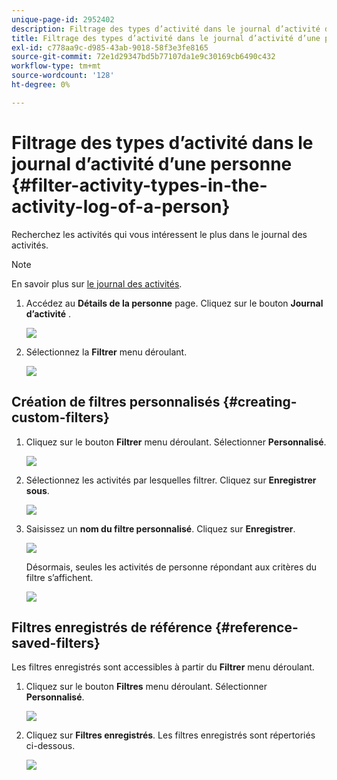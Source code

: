 ```yaml
---
unique-page-id: 2952402
description: Filtrage des types d’activité dans le journal d’activité d’une personne - Documents Marketo - Documentation du produit
title: Filtrage des types d’activité dans le journal d’activité d’une personne
exl-id: c778aa9c-d985-43ab-9018-58f3e3fe8165
source-git-commit: 72e1d29347bd5b77107da1e9c30169cb6490c432
workflow-type: tm+mt
source-wordcount: '128'
ht-degree: 0%

---
```


# Filtrage des types d’activité dans le journal d’activité d’une personne {#filter-activity-types-in-the-activity-log-of-a-person}

Recherchez les activités qui vous intéressent le plus dans le journal des activités.

>[!NOTE]
>
>En savoir plus sur [le journal des activités](/help/marketo/product-docs/core-marketo-concepts/smart-lists-and-static-lists/managing-people-in-smart-lists/locate-the-activity-log-for-a-person.md).

1. Accédez au **Détails de la personne** page. Cliquez sur le bouton **Journal d’activité** .

   ![](assets/one.png)

1. Sélectionnez la **Filtrer** menu déroulant.

   ![](assets/two-3.png)

## Création de filtres personnalisés {#creating-custom-filters}

1. Cliquez sur le bouton **Filtrer** menu déroulant. Sélectionner **Personnalisé**.

   ![](assets/three-3.png)

1. Sélectionnez les activités par lesquelles filtrer. Cliquez sur **Enregistrer sous**.

   ![](assets/image2015-4-27-22-3a55-3a43.png)

1. Saisissez un **nom du filtre personnalisé**. Cliquez sur **Enregistrer**.

   ![](assets/five-1.png)

   Désormais, seules les activités de personne répondant aux critères du filtre s’affichent.

   ![](assets/six-1.png)

## Filtres enregistrés de référence {#reference-saved-filters}

Les filtres enregistrés sont accessibles à partir du **Filtrer** menu déroulant.

1. Cliquez sur le bouton **Filtres** menu déroulant. Sélectionner **Personnalisé**.

   ![](assets/seven-1.png)

1. Cliquez sur **Filtres enregistrés**. Les filtres enregistrés sont répertoriés ci-dessous.

   ![](assets/eight.png)
